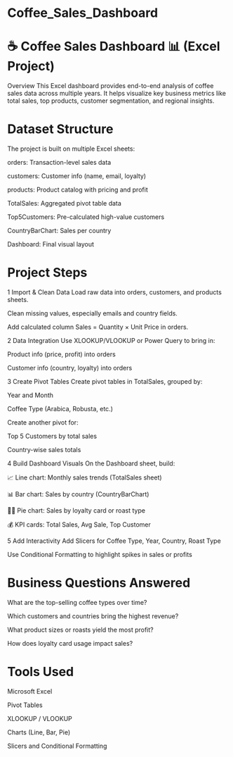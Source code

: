 # Coffee_Sales_Dashboard


# ☕ Coffee Sales Dashboard 📊 (Excel Project)
 Overview
This Excel dashboard provides end-to-end analysis of coffee sales data across multiple years. It helps visualize key business metrics like total sales, top products, customer segmentation, and regional insights.

# Dataset Structure
The project is built on multiple Excel sheets:

orders: Transaction-level sales data

customers: Customer info (name, email, loyalty)

products: Product catalog with pricing and profit

TotalSales: Aggregated pivot table data

Top5Customers: Pre-calculated high-value customers

CountryBarChart: Sales per country

Dashboard: Final visual layout

# Project Steps
1️ Import & Clean Data
Load raw data into orders, customers, and products sheets.

Clean missing values, especially emails and country fields.

Add calculated column Sales = Quantity × Unit Price in orders.

2️ Data Integration
Use XLOOKUP/VLOOKUP or Power Query to bring in:

Product info (price, profit) into orders

Customer info (country, loyalty) into orders

3️ Create Pivot Tables
Create pivot tables in TotalSales, grouped by:

Year and Month

Coffee Type (Arabica, Robusta, etc.)

Create another pivot for:

Top 5 Customers by total sales

Country-wise sales totals

4️ Build Dashboard Visuals
On the Dashboard sheet, build:

📈 Line chart: Monthly sales trends (TotalSales sheet)

📊 Bar chart: Sales by country (CountryBarChart)

🧑‍💼 Pie chart: Sales by loyalty card or roast type

💰 KPI cards: Total Sales, Avg Sale, Top Customer

5️ Add Interactivity
Add Slicers for Coffee Type, Year, Country, Roast Type

Use Conditional Formatting to highlight spikes in sales or profits

# Business Questions Answered
What are the top-selling coffee types over time?

Which customers and countries bring the highest revenue?

What product sizes or roasts yield the most profit?

How does loyalty card usage impact sales?

# Tools Used
Microsoft Excel

Pivot Tables

XLOOKUP / VLOOKUP

Charts (Line, Bar, Pie)

Slicers and Conditional Formatting
